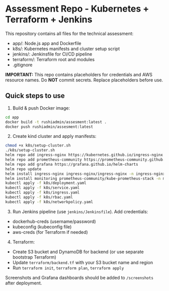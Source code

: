 # Assessment Repo - Kubernetes + Terraform + Jenkins

This repository contains all files for the technical assessment:
- app/: Node.js app and Dockerfile
- k8s/: Kubernetes manifests and cluster setup script
- jenkins/: Jenkinsfile for CI/CD pipeline
- terraform/: Terraform root and modules
- .gitignore

**IMPORTANT:** This repo contains placeholders for credentials and AWS resource names. Do **NOT** commit secrets. Replace placeholders before use.

## Quick steps to use
1. Build & push Docker image:
```bash
cd app
docker build -t rushiadmin/assesment:latest .
docker push rushiadmin/assesment:latest
```

2. Create kind cluster and apply manifests:
```bash
chmod +x k8s/setup-cluster.sh
./k8s/setup-cluster.sh
helm repo add ingress-nginx https://kubernetes.github.io/ingress-nginx
helm repo add prometheus-community https://prometheus-community.github.io/helm-charts
helm repo add grafana https://grafana.github.io/helm-charts
helm repo update
helm install ingress-nginx ingress-nginx/ingress-nginx -n ingress-nginx --create-namespace
helm install monitoring prometheus-community/kube-prometheus-stack -n monitoring --create-namespace
kubectl apply -f k8s/deployment.yaml
kubectl apply -f k8s/service.yaml
kubectl apply -f k8s/ingress.yaml
kubectl apply -f k8s/rbac.yaml
kubectl apply -f k8s/networkpolicy.yaml
```

3. Run Jenkins pipeline (use `jenkins/Jenkinsfile`). Add credentials:
- dockerhub-creds (username/password)
- kubeconfig (kubeconfig file)
- aws-creds (for Terraform if needed)

4. Terraform:
- Create S3 bucket and DynamoDB for backend (or use separate bootstrap Terraform)
- Update `terraform/backend.tf` with your S3 bucket name and region
- Run `terraform init`, `terraform plan`, `terraform apply`

Screenshots and Grafana dashboards should be added to `/screenshots` after deployment.

